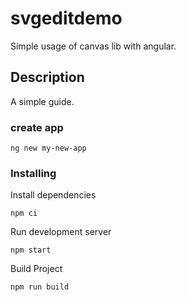 


# svgeditdemo

Simple usage of canvas lib with angular.

## Description

A simple guide.


### create app

```
ng new my-new-app
```


### Installing

Install dependencies
```
npm ci
```

Run development server
```
npm start

```

Build Project

```
npm run build
```